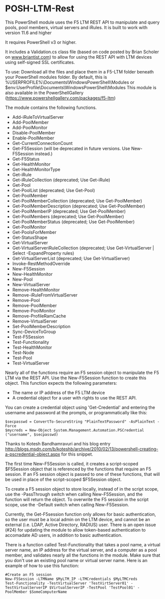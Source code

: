 # POSH-LTM-Rest
This PowerShell module uses the F5 LTM REST API to manipulate and query pools, pool members, virtual servers and iRules.
It is built to work with version 11.6 and higher

It requires PowerShell v3 or higher.

It includes a Validation.cs class file (based on code posted by Brian Scholer on www.briantist.com) to allow for using the REST API with LTM devices using self-signed SSL certificates.

To use:
Download all the files and place them in a F5-LTM folder beneath your PowerShell modules folder. By default, this is %USERPROFILE%\Documents\WindowsPowerShell\Modules or $env:UserProfile\Documents\WindowsPowerShell\Modules
This module is also available in the PowerShellGallery (https://www.powershellgallery.com/packages/f5-ltm)

The module contains the following functions.

   * Add-iRuleToVirtualServer
   * Add-PoolMember
   * Add-PoolMonitor
   * Disable-PoolMember
   * Enable-PoolMember
   * Get-CurrentConnectionCount
   * Get-F5Session (will be deprecated in future versions. Use New-F5Session instead.)
   * Get-F5Status
   * Get-HealthMonitor
   * Get-HealthMonitorType
   * Get-iRule
   * Get-iRuleCollection (deprecated; Use Get-iRule)
   * Get-Pool
   * Get-PoolList (deprecated; Use Get-Pool)
   * Get-PoolMember
   * Get-PoolMemberCollection (deprecated; Use Get-PoolMember)
   * Get-PoolMemberDescription (deprecated; Use Get-PoolMember)
   * Get-PoolMemberIP (deprecated; Use Get-PoolMember)
   * Get-PoolMembers (deprecated; Use Get-PoolMember)
   * Get-PoolMemberStatus (deprecated; Use Get-PoolMember)
   * Get-PoolMonitor
   * Get-PoolsForMember
   * Get-StatusShape
   * Get-VirtualServer
   * Get-VirtualServeriRuleCollection (deprecated; Use Get-VirtualServer | Select -ExpandProperty rules)
   * Get-VirtualServerList (deprecated; Use Get-VirtualServer)
   * Invoke-RestMethodOverride
   * New-F5Session
   * New-HealthMonitor
   * New-Pool
   * New-VirtualServer
   * Remove-HealthMonitor
   * Remove-iRuleFromVirtualServer
   * Remove-Pool
   * Remove-PoolMember
   * Remove-PoolMonitor
   * Remove-ProfileRamCache
   * Remove-VirtualServer
   * Set-PoolMemberDescription
   * Sync-DeviceToGroup
   * Test-F5Session
   * Test-Functionality
   * Test-HealthMonitor
   * Test-Node
   * Test-Pool
   * Test-VirtualServer

Nearly all of the functions require an F5 session object to manipulate the F5 LTM via the REST API.
Use the New-F5Session function to create this object. This function expects the following parameters:
   * The name or IP address of the F5 LTM device
   * A credential object for a user with rights to use the REST API.

You can create a credential object using 'Get-Credential' and entering the username and password at the prompts, or programmatically like this:
```
$secpasswd = ConvertTo-SecureString "PlainTextPassword" -AsPlainText -Force
$mycreds = New-Object System.Management.Automation.PSCredential ("username", $secpasswd)
```
Thanks to Kotesh Bandhamravuri and his blog entry http://blogs.msdn.com/b/koteshb/archive/2010/02/13/powershell-creating-a-pscredential-object.aspx for this snippet.

The first time New-F5Session is called, it creates a script-scoped $F5Session object that is referenced by the functions that require an F5 session. If an F5 session object is passed to one of these functions, that will be used in place of the script-scoped $F5Session object.

To create a F5 session object to store locally, instead of in the script scope, use the -PassThrough switch when calling New-F5Session, and the function will return the object.
To overwrite the F5 session in the script scope, use the -Default switch when calling New-F5Session.

Currently, the Get-F5session function only allows for basic authentication, so the user must be a local admin on the LTM device, and cannot be an external (i.e. LDAP, Active Directory, RADIUS) user. There is an open issue (#24) for updating the module to allow token-based authentication to accomadate AD users, in addition to basic authentication.

There is a function called Test-Functionality that takes a pool name, a virtual server name, an IP address for the virtual server, and a computer as a pool member, and validates nearly all the functions in the module. Make sure that you don't use an existing pool name or virtual server name.
Here is an example of how to use this function:

```
#Create an F5 session
New-F5Session -LTMName $MyLTM_IP -LTMCredentials $MyLTMCreds
Test-Functionality -TestVirtualServer 'TestVirtServer01' -TestVirtualServerIP $VirtualServerIP -TestPool 'TestPool01' -PoolMember $SomeComputerName
```